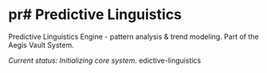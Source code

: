 # pr# Predictive Linguistics

Predictive Linguistics Engine - pattern analysis & trend modeling.
Part of the Aegis Vault System.

_Current status: Initializing core system._
edictive-linguistics
